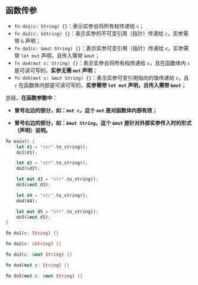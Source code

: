## 函数传参

- `fn do1(c: String) {}`：表示实参会将所有权传递给 `c`；
- `fn do2(c: &String) {}`：表示实参的不可变引用（指针）传递给 `c`，实参需带 `&` 声明；
- `fn do3(c: &mut String) {}`：表示实参可变引用（指针）传递给 `c`，实参需带 `let mut` 声明，且传入需带 `&mut`；
- `fn do4(mut c: String) {}`：表示实参会将所有权传递给 `c`，且在函数体内 `c` 是可读可写的，**实参无需 `mut` 声明**；
- `fn do5(mut c: &mut String) {}`：表示实参可变引用指向的值传递给 `c`，且 `c` 在函数体内部是可读可写的，**实参需带 `let mut` 声明，且传入需带 `&mut`**；

总结，**在函数参数中**：

- **冒号左边的部分，如：`mut c`，这个 `mut` 是对函数体内部有效；**

- **冒号右边的部分，如：`&mut String`，这个 `&mut` 是针对外部实参传入时的形式（声明）说明。**

```rust
fn main() {
    let d1 = "str".to_string();
    do1(d1);

    let d2 = "str".to_string();
    do2(&d2);

    let mut d3 = "str".to_string();
    do3(&mut d3);

    let d4 = "str".to_string();
    do4(d4);

    let mut d5 = "str".to_string();
    do5(&mut d5);
}

fn do1(c: String) {}

fn do2(c: &String) {}

fn do3(c: &mut String) {}

fn do4(mut c: String) {}

fn do5(mut c: &mut String) {}
```
